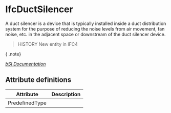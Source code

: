 IfcDuctSilencer
===============
A duct silencer is a device that is typically installed inside a duct
distribution system for the purpose of reducing the noise levels from air
movement, fan noise, etc. in the adjacent space or downstream of the duct
silencer device.  
  
> HISTORY  New entity in IFC4  
  
{ .note}  
>  
[ _bSI
Documentation_](https://standards.buildingsmart.org/IFC/DEV/IFC4_2/FINAL/HTML/schema/ifchvacdomain/lexical/ifcductsilencer.htm)


Attribute definitions
---------------------
| Attribute      | Description   |
|----------------|---------------|
| PredefinedType |               |

